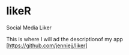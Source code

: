 # likeR
Social Media Liker

This is where I will ad the descriptionof my app [https://github.com/jenniejj/liker]
